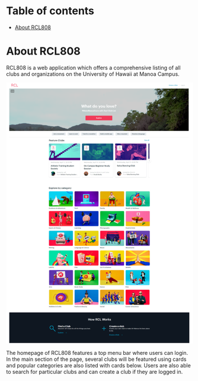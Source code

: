 # Table of contents

* [About RCL808](#about-rcl808)

# About RCL808

RCL808 is a web application which offers a comprehensive listing of all clubs and organizations on the University of Hawaii at Manoa Campus.

<img src="./img/homepage-mockup.png" />

The homepage of RCL808 features a top menu bar where users can login. In the main section of the page, several clubs will be featured using cards and popular categories are also listed with cards below. Users are also able to search for particular clubs and can create a club if they are logged in.
